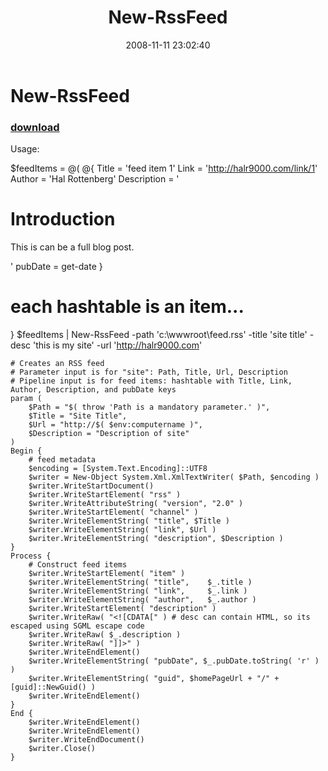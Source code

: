 ﻿---
pid:            669
poster:         halr9000
title:          New-RssFeed
date:           2008-11-11 23:02:40
format:         posh
parent:         0
parent:         0

---

# New-RssFeed

### [download](669.ps1)

Usage:

$feedItems = @(
  @{ 
    Title = 'feed item 1'
    Link = 'http://halr9000.com/link/1'
    Author = 'Hal Rottenberg'
    Description = '<h1>Introduction</h1><p>This is can be a full blog post.</p>'
    pubDate = get-date
  }
  # each hashtable is an item...
}
$feedItems | New-RssFeed -path 'c:\wwwroot\feed.rss' -title 'site title' -desc 'this is my site' -url 'http://halr9000.com'

```posh
# Creates an RSS feed
# Parameter input is for "site": Path, Title, Url, Description
# Pipeline input is for feed items: hashtable with Title, Link, Author, Description, and pubDate keys
param (
	$Path = "$( throw 'Path is a mandatory parameter.' )",
	$Title = "Site Title",
	$Url = "http://$( $env:computername )",
	$Description = "Description of site"
)
Begin {
	# feed metadata
	$encoding = [System.Text.Encoding]::UTF8
	$writer = New-Object System.Xml.XmlTextWriter( $Path, $encoding )
	$writer.WriteStartDocument()
	$writer.WriteStartElement( "rss" )
	$writer.WriteAttributeString( "version", "2.0" )
	$writer.WriteStartElement( "channel" )
	$writer.WriteElementString( "title", $Title )
	$writer.WriteElementString( "link", $Url )
	$writer.WriteElementString( "description", $Description )
}
Process {
	# Construct feed items
	$writer.WriteStartElement( "item" )
	$writer.WriteElementString( "title",	$_.title )
	$writer.WriteElementString( "link",		$_.link )
	$writer.WriteElementString( "author",	$_.author )
	$writer.WriteStartElement( "description" )
	$writer.WriteRaw( "<![CDATA[" ) # desc can contain HTML, so its escaped using SGML escape code
	$writer.WriteRaw( $_.description )
	$writer.WriteRaw( "]]>" )
	$writer.WriteEndElement()
	$writer.WriteElementString( "pubDate", $_.pubDate.toString( 'r' ) )
	$writer.WriteElementString( "guid", $homePageUrl + "/" + [guid]::NewGuid() )
	$writer.WriteEndElement()
}
End {
	$writer.WriteEndElement()
	$writer.WriteEndElement()
	$writer.WriteEndDocument()
	$writer.Close()
}

```
